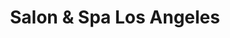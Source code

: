 ---
title: "Salon & Spa Los Angeles"
url: /pueblo-libre/salon-und-spa-los-angeles/
shop: Kosmetik
---